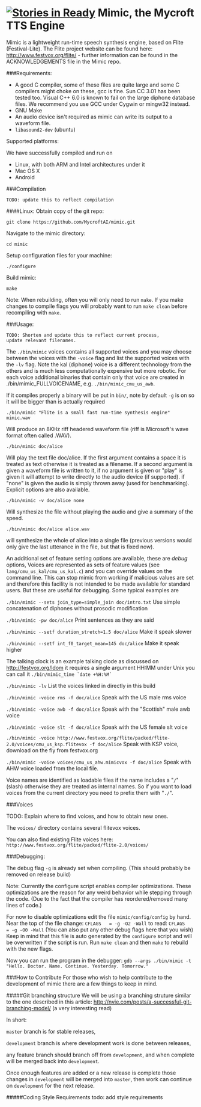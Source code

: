 [![Stories in Ready](https://badge.waffle.io/MycroftAI/mimic.png?label=ready&title=Ready)](https://waffle.io/MycroftAI/mimic)
Mimic, the Mycroft TTS Engine
==========

Mimic is a lightweight run-time speech synthesis engine, based on
Flite (Festival-Lite). The Flite project website can be found
here: http://www.festvox.org/flite/ - further information can be found
in the ACKNOWLEDGEMENTS file in the Mimic repo.

###Requirements:

- A good C compiler, some of these files are quite large and some C
  compilers might choke on these, gcc is fine.  Sun CC 3.01 has been
  tested too.  Visual C++ 6.0 is known to fail on the large diphone
  database files.  We recommend you use GCC under Cygwin or mingw32
  instead.
- GNU Make
- An audio device isn't required as mimic can write its output to
  a waveform file.
- `libasound2-dev` (ubuntu)

Supported platforms:

We have successfully compiled and run on

- Linux, with both ARM and Intel architectures under it
- Mac OS X
- Android

###Compilation

    TODO: update this to reflect compilation
####Linux:
  Obtain copy of the git repo:

  `git clone https://github.com/MycroftAI/mimic.git`

  Navigate to the mimic directory:

  `cd mimic`

  Setup configuration files for your machine:

  `./configure`

  Build mimic:

  `make`

  Note: When rebuilding, often you will only need to run `make`.
  If you make changes to compile flags you will probably want to
  run `make clean` before recompiling with `make`.

###Usage:

    TODO: Shorten and update this to reflect current process,
    update relevant filenames.

The `./bin/mimic` voices contains all supported voices and you may
choose between the voices with the `-voice` flag and list the supported
voices with the `-lv` flag.  Note the kal (diphone) voice is a different
technology from the others and is much less computationally expensive
but more robotic.  For each voice additional binaries that contain
only that voice are created in ./bin/mimic_FULLVOICENAME,
e.g. `./bin/mimic_cmu_us_awb`.

If it compiles properly a binary will be put in `bin/`, note by
default `-g` is on so it will be bigger than is actually required

   `./bin/mimic "Flite is a small fast run-time synthesis engine" mimic.wav`

Will produce an 8KHz riff headered waveform file (riff is Microsoft's
wave format often called .WAV).

   `./bin/mimic doc/alice`

Will play the text file doc/alice.  If the first argument contains
a space it is treated as text otherwise it is treated as a filename.
If a second argument is given a waveform file is written to it,
if no argument is given or "play" is given it will attempt to
write directly to the audio device (if supported).  if "none"
is given the audio is simply thrown away (used for benchmarking).
Explicit options are also available.

   `./bin/mimic -v doc/alice none`

Will synthesize the file without playing the audio and give a summary
of the speed.

   `./bin/mimic doc/alice alice.wav`

will synthesize the whole of alice into a single file (previous
versions would only give the last utterance in the file, but
that is fixed now).

An additional set of feature setting options are available, these are
*debug* options, Voices are represented as sets of feature values (see
`lang/cmu_us_kal/cmu_us_kal.c`) and you can override values on the
command line.  This can stop mimic from working if malicious values
are set and therefore this facility is not intended to be made
available for standard users.  But these are useful for
debugging.  Some typical examples are

`./bin/mimic --sets join_type=simple_join doc/intro.txt`
     Use simple concatenation of diphones without prosodic modification

`./bin/mimic -pw doc/alice`
     Print sentences as they are said

`./bin/mimic --setf duration_stretch=1.5 doc/alice`
     Make it speak slower

`./bin/mimic --setf int_f0_target_mean=145 doc/alice`
     Make it speak higher

The talking clock is an example talking clode as discussed on
http://festvox.org/ldom it requires a single argument HH:MM
under Unix you can call it
    ``./bin/mimic_time `date +%H:%M` ``

`./bin/mimic -lv`
    List the voices linked in directly in this build

`./bin/mimic -voice rms -f doc/alice`
    Speak with the US male rms voice

`./bin/mimic -voice awb -f doc/alice`
    Speak with the "Scottish" male awb voice

`./bin/mimic -voice slt -f doc/alice`
    Speak with the US female slt voice


`./bin/mimic -voice http://www.festvox.org/flite/packed/flite-2.0/voices/cmu_us_ksp.flitevox -f doc/alice`
    Speak with KSP voice, download on the fly from festvox.org

`./bin/mimic -voice voices/cmu_us_ahw.mimicvox -f doc/alice`
    Speak with AHW voice loaded from the local file.

Voice names are identified as loadable files if the name includes a
"`/`" (slash) otherwise they are treated as internal names.  So if you
want to load voices from the current directory you need to prefix them
with "`./`".

###Voices

TODO: Explain where to find voices, and how to obtain new ones.

The `voices/` directory contains several flitevox voices.

You can also find existing Flite voices here:
  `http://www.festvox.org/flite/packed/flite-2.0/voices/`

###Debugging:

  The debug flag `-g` is already set when compiling. (This should
  probably be removed on release build)

  Note: Currently the configure script enables compiler optimizations.
  These optimizations are the reason for any weird behavior while
  stepping through the code. (Due to the fact that the compiler has
  reordered/removed many lines of code.) 

  For now to disable optimizations edit the file `mimic/config/config`
  by hand. Near the top of the file change: `CFLAGS   = -g -O2 -Wall`
  to read: `CFLAGS   = -g -O0 -Wall`
  (You can also put any other debug flags here that you wish)
  Keep in mind that this file is auto generated by the `configure`
  script and will be overwritten if the script is run.
  Run `make clean` and then `make` to rebuild with the new flags.

  Now you can run the program in the debugger:
  `gdb --args ./bin/mimic -t "Hello. Doctor. Name. Continue. Yesterday. Tomorrow."`
  
###How to Contribute 
  For those who wish to help contribute to the development of mimic
  there are a few things to keep in mind. 
  
#####Git branching structure
  We will be using a branching struture similar to the one described in this article:
  http://nvie.com/posts/a-successful-git-branching-model/ (a very interesting read)
  
  In short:
  
  `master` branch is for stable releases, 
  
  `development` branch is where development work is done between releases,
  
  any feature branch should branch off from `development`, and when complete will be merged back into `development`.
  
  Once enough features are added or a new release is complete those changes in `development` will be merged into `master`, 
  then work can continue on `development` for the next release. 
  
#####Coding Style Requirements
    todo: add style requirements 
  
